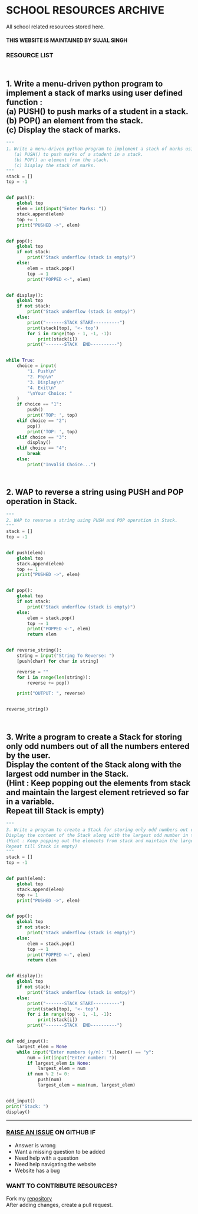 # SCHOOL RESOURCES ARCHIVE

All school related resources stored here.

#### THIS WEBSITE IS MAINTAINED BY SUJAL SINGH

### RESOURCE LIST

## <br>1. Write a menu-driven python program to implement a stack of marks using user defined function :<br>   (a) PUSH() to push marks of a student in a stack.<br>   (b) POP() an element from the stack.<br>   (c) Display the stack of marks.<br>
```python
"""
1. Write a menu-driven python program to implement a stack of marks using user defined function :
   (a) PUSH() to push marks of a student in a stack.
   (b) POP() an element from the stack.
   (c) Display the stack of marks.
"""
stack = []
top = -1


def push():
    global top
    elem = int(input("Enter Marks: "))
    stack.append(elem)
    top += 1
    print("PUSHED ->", elem)


def pop():
    global top
    if not stack:
        print("Stack underflow (stack is empty)")
    else:
        elem = stack.pop()
        top -= 1
        print("POPPED <-", elem)


def display():
    global top
    if not stack:
        print("Stack underflow (stack is emtpy)")
    else:
        print("-------STACK START----------")
        print(stack[top], '<- top')
        for i in range(top - 1, -1, -1):
            print(stack[i])
        print("-------STACK  END----------")


while True:
    choice = input(
        "1. Push\n"
        "2. Pop\n"
        "3. Display\n"
        "4. Exit\n"
        "\nYour Choice: "
    )
    if choice == "1":
        push()
        print('TOP: ', top)
    elif choice == "2":
        pop()
        print('TOP: ', top)
    elif choice == "3":
        display()
    elif choice == "4":
        break
    else:
        print("Invalid Choice...")

```
## <br>2. WAP to reverse a string using PUSH and POP operation in Stack.<br>
```python
"""
2. WAP to reverse a string using PUSH and POP operation in Stack.
"""
stack = []
top = -1


def push(elem):
    global top
    stack.append(elem)
    top += 1
    print("PUSHED ->", elem)


def pop():
    global top
    if not stack:
        print("Stack underflow (stack is empty)")
    else:
        elem = stack.pop()
        top -= 1
        print("POPPED <-", elem)
        return elem


def reverse_string():
    string = input("String To Reverse: ")
    [push(char) for char in string]

    reverse = ""
    for i in range(len(string)):
        reverse += pop()

    print("OUTPUT: ", reverse)


reverse_string()

```
## <br>3. Write a program to create a Stack for storing only odd numbers out of all the numbers entered by the user.<br>Display the content of the Stack along with the largest odd number in the Stack.<br>(Hint : Keep popping out the elements from stack and maintain the largest element retrieved so far in a variable.<br>Repeat till Stack is empty)<br>
```python
"""
3. Write a program to create a Stack for storing only odd numbers out of all the numbers entered by the user.
Display the content of the Stack along with the largest odd number in the Stack.
(Hint : Keep popping out the elements from stack and maintain the largest element retrieved so far in a variable.
Repeat till Stack is empty)
"""
stack = []
top = -1


def push(elem):
    global top
    stack.append(elem)
    top += 1
    print("PUSHED ->", elem)


def pop():
    global top
    if not stack:
        print("Stack underflow (stack is empty)")
    else:
        elem = stack.pop()
        top -= 1
        print("POPPED <-", elem)
        return elem


def display():
    global top
    if not stack:
        print("Stack underflow (stack is emtpy)")
    else:
        print("-------STACK START----------")
        print(stack[top], '<- top')
        for i in range(top - 1, -1, -1):
            print(stack[i])
        print("-------STACK  END----------")


def odd_input():
    largest_elem = None
    while input("Enter numbers (y/n): ").lower() == "y":
        num = int(input("Enter number: "))
        if largest_elem is None:
            largest_elem = num
        if num % 2 != 0:
            push(num)
            largest_elem = max(num, largest_elem)


odd_input()
print("Stack: ")
display()

```


---

### [RAISE AN ISSUE](https://github.com/sujaldev/school/issues/new/choose) ON GITHUB IF

- Answer is wrong
- Want a missing question to be added
- Need help with a question
- Need help navigating the website
- Website has a bug

### WANT TO CONTRIBUTE RESOURCES?

Fork my [repository](https://github.com/sujaldev/school) \
After adding changes, create a pull request.